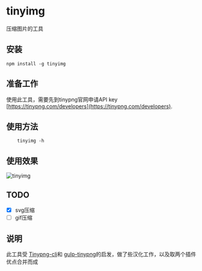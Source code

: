 # tinyimg
压缩图片的工具

## 安装

    npm install -g tinyimg

## 准备工作

使用此工具，需要先到tinypng官网申请API key [https://tinypng.com/developers](https://tinypng.com/developers).

## 使用方法

```
    tinyimg -h
```

## 使用效果
![tinyimg](https://cloud.githubusercontent.com/assets/3771576/13520692/7231a78c-e21d-11e5-9e90-9e5a1e9b06f6.png)

## TODO
- [x] svg压缩
- [ ] gif压缩

## 说明

此工具受 [Tinypng-cli](https://github.com/websperts/tinypng-cli)和 [gulp-tinypng](https://github.com/creativeaura/gulp-tinypng)的启发，做了些汉化工作，以及取两个插件优点合并而成
